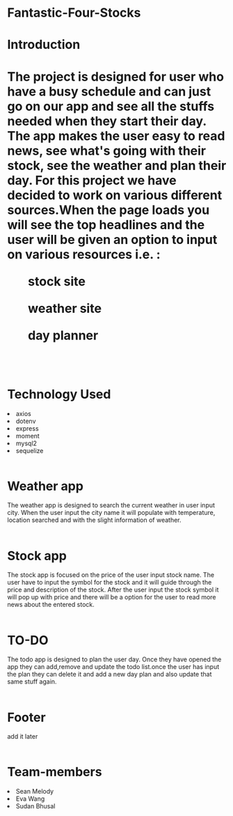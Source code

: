 # Fantastic-Four-Stocks
<h1> Introduction <h1>

The project is designed for user who have a busy schedule and can just go on our app and see all the stuffs needed when they start their day. The app makes the user easy to read news, see what's going with their stock, see the weather and plan their day. For this project we have decided to work on various different sources.When the page loads you will see the top headlines and the user will be given an option to input on various resources i.e. :
<ul>stock site</ul>
<ul>weather site</ul>
<ul>day planner</ul>
<br>


<h1> Technology Used </h1>
    <li> axios</li>
   <li> dotenv</li>
   <li> express </li>
   <li> moment </li>
    <li> mysql2 </li>
    <li> sequelize</li>

<br>

<h1> Weather app </h1>   
 The weather app is designed to search the current weather in user input city. When the user input the city name it will populate with temperature, location searched and with the slight information of weather. 
 <br>
 <br>
 <h1> Stock app </h1>
  The stock app is focused on the price of the user input stock name. The user have to input the symbol for the stock and it will guide through the price and description of the stock. After the user input the stock symbol it will pop up with price and there will be a option for the user to read more news about the entered stock.

 <br>
 <br>

 <h1> TO-DO </h1>
The todo app is designed to plan the user day. Once they have opened the app they can add,remove and update the todo list.once the user has input the plan they can delete it and add a new day plan and also update that same stuff again.

<br>
<br>
<h1>Footer</h1>
add it later
<br>
<br>
<h1> Team-members </h1>
 <li>Sean Melody</li>
 <li>Eva Wang </li>
 <li>Sudan Bhusal </li>


